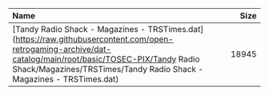 |Name|Size|
|:---|---:|
|[Tandy Radio Shack - Magazines - TRSTimes.dat](https://raw.githubusercontent.com/open-retrogaming-archive/dat-catalog/main/root/basic/TOSEC-PIX/Tandy Radio Shack/Magazines/TRSTimes/Tandy Radio Shack - Magazines - TRSTimes.dat)|18945|
